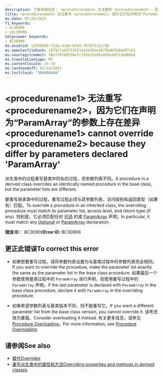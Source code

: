 ```yaml
---
description: 了解详细信息： <procedurename1> 无法重写 <procedurename2> ，因为它们因声明为 "ParamArray" 的参数不同
title: <procedurename1> 无法重写 <procedurename2>，因为它们在声明为“ParamArray”的参数上存在差异
ms.date: 07/20/2015
f1_keywords:
- bc30906
- vbc30906
helpviewer_keywords:
- BC30906
ms.assetid: 12939030-732e-4c6d-8fe9-707b7532174b
ms.openlocfilehash: 18791fad3f55921a1d1d3ee367364b7b8a607c61
ms.sourcegitcommit: 10e719780594efc781b15295e499c66f316068b8
ms.translationtype: MT
ms.contentlocale: zh-CN
ms.lasthandoff: 02/14/2021
ms.locfileid: "100456648"
---
```

# <a name="procedurename1-cannot-override-procedurename2-because-they-differ-by-parameters-declared-paramarray"></a><span data-ttu-id="1ae9f-103">\<procedurename1> 无法重写 \<procedurename2>，因为它们在声明为“ParamArray”的参数上存在差异</span><span class="sxs-lookup"><span data-stu-id="1ae9f-103">\<procedurename1> cannot override \<procedurename2> because they differ by parameters declared 'ParamArray'</span></span>

<span data-ttu-id="1ae9f-104">派生类中的过程重写基类中同名的过程，但参数列表不同。</span><span class="sxs-lookup"><span data-stu-id="1ae9f-104">A procedure in a derived class overrides an identically named procedure in the base class, but the parameter lists are different.</span></span>  
  
 <span data-ttu-id="1ae9f-105">要重写继承类中的过程，重写过程必须与其参数列表、访问级别和返回类型（如果有）匹配。</span><span class="sxs-lookup"><span data-stu-id="1ae9f-105">To override a procedure in an inherited class, the overriding procedure must match its parameter list, access level, and return type (if any).</span></span> <span data-ttu-id="1ae9f-106">特别是，它必须匹配任何 [可选](../language-reference/modifiers/optional.md) 的或 [ParamArray](../language-reference/modifiers/paramarray.md) 声明。</span><span class="sxs-lookup"><span data-stu-id="1ae9f-106">In particular, it must match any [Optional](../language-reference/modifiers/optional.md) or [ParamArray](../language-reference/modifiers/paramarray.md) declaration.</span></span>  
  
 <span data-ttu-id="1ae9f-107">**错误 ID：** BC30906</span><span class="sxs-lookup"><span data-stu-id="1ae9f-107">**Error ID:** BC30906</span></span>  
  
## <a name="to-correct-this-error"></a><span data-ttu-id="1ae9f-108">更正此错误</span><span class="sxs-lookup"><span data-stu-id="1ae9f-108">To correct this error</span></span>  
  
- <span data-ttu-id="1ae9f-109">如果想要重写过程，请将参数列表设置为与基类过程中的参数列表完全相同。</span><span class="sxs-lookup"><span data-stu-id="1ae9f-109">If you want to override the procedure, make the parameter list exactly the same as the parameter list in the base class procedure.</span></span> <span data-ttu-id="1ae9f-110">如果最后一个参数使用基类过程中的 `ParamArray` 进行声明，则使用重写过程中的 `ParamArray` 声明。</span><span class="sxs-lookup"><span data-stu-id="1ae9f-110">If the last parameter is declared with `ParamArray` in the base class procedure, declare it with `ParamArray` in the overriding procedure.</span></span>  
  
- <span data-ttu-id="1ae9f-111">如果希望参数列表与基类版本不同，则不能重写它。</span><span class="sxs-lookup"><span data-stu-id="1ae9f-111">If you want a different parameter list from the base class version, you cannot override it.</span></span> <span data-ttu-id="1ae9f-112">请考虑改为重载。</span><span class="sxs-lookup"><span data-stu-id="1ae9f-112">Consider overloading it instead.</span></span> <span data-ttu-id="1ae9f-113">有关更多信息，请参见 [Procedure Overloading](../programming-guide/language-features/procedures/procedure-overloading.md)。</span><span class="sxs-lookup"><span data-stu-id="1ae9f-113">For more information, see [Procedure Overloading](../programming-guide/language-features/procedures/procedure-overloading.md).</span></span>  
  
## <a name="see-also"></a><span data-ttu-id="1ae9f-114">请参阅</span><span class="sxs-lookup"><span data-stu-id="1ae9f-114">See also</span></span>

- [<span data-ttu-id="1ae9f-115">替代</span><span class="sxs-lookup"><span data-stu-id="1ae9f-115">Overrides</span></span>](../language-reference/modifiers/overrides.md)
- [<span data-ttu-id="1ae9f-116">重写派生类中的属性和方法</span><span class="sxs-lookup"><span data-stu-id="1ae9f-116">Overriding properties and methods in derived classes</span></span>](../programming-guide/language-features/objects-and-classes/inheritance-basics.md#overriding-properties-and-methods-in-derived-classes)

